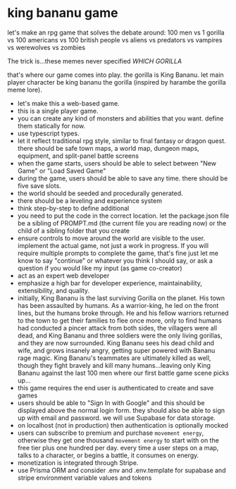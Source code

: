 # king bananu game

let's make an rpg game that solves the debate around:
100 men vs 1 gorilla
vs 100 americans vs 100 british people
vs aliens vs predators
vs vampires vs werewolves
vs zombies

The trick is...these memes never specified *WHICH GORILLA*

that's where our game comes into play. the gorilla is King Bananu. let main player character be king bananu the gorilla (inspired by harambe the gorilla meme lore).

- let's make this a web-based game.
- this is a single player game.
- you can create any kind of monsters and abilities that you want. define them statically for now.
- use typescript types.
- let it reflect traditional rpg style, similar to final fantasy or dragon quest. there should be safe town maps, a world map, dungeon maps, equipment, and split-panel battle screens
- when the game starts, users should be able to select between "New Game" or "Load Saved Game"
- during the game, users should be able to save any time. there should be five save slots.
- the world should be seeded and procedurally generated.
- there should be a leveling and experience system
- think step-by-step to define additional
- you need to put the code in the correct location. let the package.json file be a sibling of PROMPT.md (the current file you are reading now) or the child of a sibling folder that you create
- ensure controls to move around the world are visible to the user. implement the actual game, not just a work in progress. If you will require multiple prompts to complete the game, that's fine just let me know to say "continue" or whatever you think I should say, or ask a question if you would like my input (as game co-creator)
- act as an expert web developer
- emphasize a high bar for developer experience, maintainability, extensibility, and quality.
- initially, King Bananu is the last surviving Gorilla on the planet. His town has been assaulted by humans. As a warrior-king, he led on the front lines, but the humans broke through. He and his fellow warriors returned to the town to get their families to flee once more, only to find humans had conducted a pincer attack from both sides, the villagers were all dead, and King Bananu and three soldiers were the only living gorillas, and they are now surrounded. King Bananu sees his dead child and wife, and grows insanely angry, getting super powered with Bananu rage magic. King Bananu's teammates are ultimately killed as well, though they fight bravely and kill many humans...leaving only King Bananu against the last 100 men where our first battle game scene picks up...
- this game requires the end user is authenticated to create and save games
- users should be able to "Sign In with Google" and this should be displayed above the normal login form. they should also be able to sign up with email and password. we will use Supabase for data storage.
- on localhost (not in production) then authentication is optionally mocked
- users can subscribe to premium and purchase `movement energy`, otherwise they get one thousand `movement energy` to start with on the free tier plus one hundred per day. every time a user steps on a map, talks to a character, or begins a battle, it consumes on energy.
- monetization is integrated through Stripe.
- use Prisma ORM and consider .env and .env.template for supabase and stripe environment variable values and tokens
